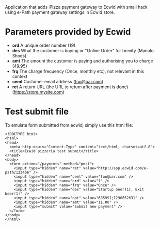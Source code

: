 Application that adds iPizza payment gateway to Ecwid with small hack using e-Path payment gateway settings in Ecwid store.

Parameters provided by Ecwid
============================

* **ord** A unique order number (19)
* **des** What the customer is buying or "Online Order" for brevity (Manolo Shoes)
* **amt** The amount the customer is paying and authorising you to charge (49.95)
* **frq** The charge frequency (Once, monthly etc), not relevant in this context
* **ceml** Customer email address (foo@bar.com)
* **ret** A return URL (the URL to return after payment is done) (https://store.mysite.com)

Test submit file
================

To emulate form submitted from ecwid, simply use this html file:

    <!DOCTYPE html>
    <html>
    <head>
      <meta http-equiv="Content-Type" content="text/html; charset=utf-8">
      <title>Ecwid pizzeria test submit</title>
    </head>
    <body>
      <form action="/payments" method="post">
        <input type="hidden" name="ret" value="http://app.ecwid.com/e-path/123456" />
        <input type="hidden" name="ceml" value="foo@bar.com" />
        <input type="hidden" name="ord" value="1" />
        <input type="hidden" name="frq" value="Once" />
        <input type="hidden" name="des" value="Startup beer(1), Exit beer(1)" />
        <input type="hidden" name="opt" value="685991;1290662631" />
        <input type="hidden" name="amt" value="11.00" />
        <input type="submit" value="Submit new payment" />
      </form>
    </body>
    </html>
